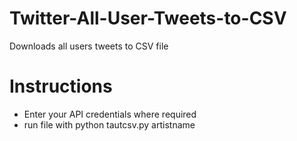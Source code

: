 Twitter-All-User-Tweets-to-CSV
==============================

Downloads all users tweets to CSV file

Instructions
==========

- Enter your API credentials where required
- run file with python tautcsv.py artistname

